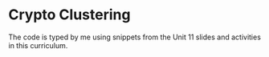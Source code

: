 # Crypto Clustering
The code is typed by me using snippets from the Unit 11 slides and activities in this curriculum.